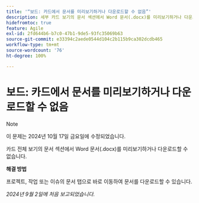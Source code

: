 ```yaml
---
title: '“보드: 카드에서 문서를 미리보기하거나 다운로드할 수 없음”'
description: 세부 카드 보기의 문서 섹션에서 Word 문서(.docx)를 미리보기하거나 다운로드할 수 없습니다.
hidefromtoc: true
feature: Agile
exl-id: 2fd644b6-b7c0-47b1-9de5-93fc35069b63
source-git-commit: e33394c2aede0544d104c2b115b9ca302dcdb465
workflow-type: tm+mt
source-wordcount: '76'
ht-degree: 100%

---
```


# 보드: 카드에서 문서를 미리보기하거나 다운로드할 수 없음

>[!NOTE]
>
>이 문제는 2024년 10월 17일 금요일에 수정되었습니다.

카드 전체 보기의 문서 섹션에서 Word 문서(.docx)를 미리보기하거나 다운로드할 수 없습니다.

**해결 방법**

프로젝트, 작업 또는 이슈의 문서 탭으로 바로 이동하여 문서를 다운로드할 수 있습니다.

_2024년 9월 2일에 처음 보고되었습니다._
